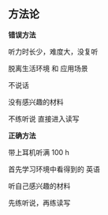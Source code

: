 ## 方法论

**错误方法**

听力时长少，难度大，没复听

脱离生活环境 和 应用场景

不说话

没有感兴趣的材料

不练听说 直接进入读写

**正确方法**

 带上耳机听满 100 h

首先学习环境中看得到的 英语

听自己感兴趣的材料

先练听说，再练读写

